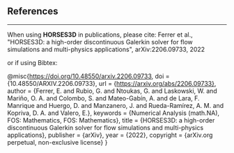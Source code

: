 ## References
-----------
When using **HORSES3D** in publications, please cite: Ferrer et al., "HORSES3D: a high-order discontinuous Galerkin solver for flow simulations and multi-physics applications", arXiv:2206.09733, 2022

or if using Bibtex:

@misc{https://doi.org/10.48550/arxiv.2206.09733,
  doi = {10.48550/ARXIV.2206.09733},
  url = {https://arxiv.org/abs/2206.09733},
  author = {Ferrer, E. and Rubio, G. and Ntoukas, G. and Laskowski, W. and Mariño, O. A. and Colombo, S. and Mateo-Gabín, A. and de Lara, F. Manrique and Huergo, D. and Manzanero, J. and Rueda-Ramírez, A. M. and Kopriva, D. A. and Valero, E.},
  keywords = {Numerical Analysis (math.NA), FOS: Mathematics, FOS: Mathematics},
  title = {HORSES3D: a high-order discontinuous Galerkin solver for flow simulations and multi-physics applications},
  publisher = {arXiv},
  year = {2022},
  copyright = {arXiv.org perpetual, non-exclusive license}
}
